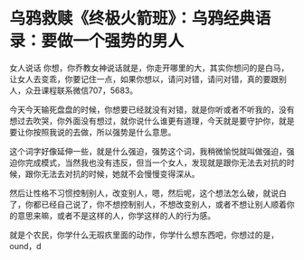 # 乌鸦救赎《终极火箭班》：乌鸦经典语录：要做一个强势的男人

女人说话 你想，你乔教女神说话就是，你走开哪里的大，其实你想问的是白马，让女人去变乖，你要记住一点，如果你想以，请问对错，请问对错，真的要跟别人，众丑课程联系微信707，5683。

今天今天输死盘盘的时候，你想要已经就没有对错，就是你听或者不听我的，没有想过去吹哭，你外面没有想过，就你说什么谁更有道理，今天就是要守护你，就是要让你按照我说的去做，所以强势是什么意思。

这个词字好像延伸一些，就是什么强迫，强势这个词，我稍微愉悦就叫做强迫，强迫你完成模式，当然我也没有违反，但当一个女人，发现就是跟你无法去对抗的时候，跟你无法去对抗的时候，她就不会慢慢变得深从。

然后让性格不习惯控制别人，改变别人，嗯，然后呢，这个想法怎么破，就说白了，你都已经自己说了，你不想控制别人，不想改变别人，或者不想让别人顺着你的意思来嘛，或者不是这样的人，你学这样的人的行为感。

就是个农民，你学什么无瑕疚里面的动作，你学什么想东西吧，你想过的是，ound，d